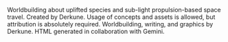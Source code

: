 Worldbuilding about uplifted species and sub-light propulsion-based space travel. Created by Derkune. Usage of concepts and assets is allowed, but attribution is absolutely required. Worldbuilding, writing, and graphics by Derkune. HTML generated in collaboration with Gemini.
